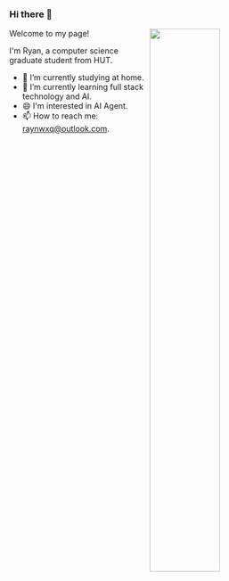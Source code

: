 ### Hi there 👋

<!--
**wuxueqian14/wuxueqian14** is a ✨ _special_ ✨ repository because its `README.md` (this file) appears on your GitHub profile.

Here are some ideas to get you started:

- 🔭 I’m currently working on ...
- 🌱 I’m currently learning ...
- 👯 I’m looking to collaborate on ...
- 🤔 I’m looking for help with ...
- 💬 Ask me about ...
- 📫 How to reach me: ...
- 😄 Pronouns: ...
- ⚡ Fun fact: ...
-->

<img src="https://github-readme-stats.vercel.app/api?username=wuxueqian14" width=50% align="right">

Welcome to my page!

I'm Ryan, a computer science graduate student from HUT.

- 🔭 I’m currently studying at home.
- 🌱 I’m currently learning full stack technology and AI.
- 😄 I'm interested in AI Agent.
- 📫 How to reach me: raynwxq@outlook.com.
